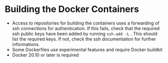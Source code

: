 # Building the Docker Containers

* Access to repositories for building the containers uses a forwarding of ssh connections for authentication. If this fails, check that the required ssh public keys have been added by running ``ssh-add -L`` . This should list the required keys. If not, check the ssh documentation for further informations.
* Some Dockerfiles use experimental features and require Docker buildkit
* Docker 20.10 or later is required